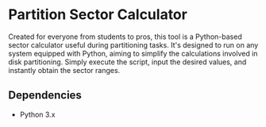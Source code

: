 # Partition Sector Calculator

Created for everyone from students to pros, this tool is a Python-based sector calculator useful during partitioning tasks. It's designed to run on any system equipped with Python, aiming to simplify the calculations involved in disk partitioning. Simply execute the script, input the desired values, and instantly obtain the sector ranges.

## Dependencies
- Python 3.x
